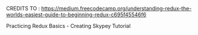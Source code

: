 CREDITS TO : https://medium.freecodecamp.org/understanding-redux-the-worlds-easiest-guide-to-beginning-redux-c695f45546f6

Practicing Redux Basics - Creating Skypey Tutorial

